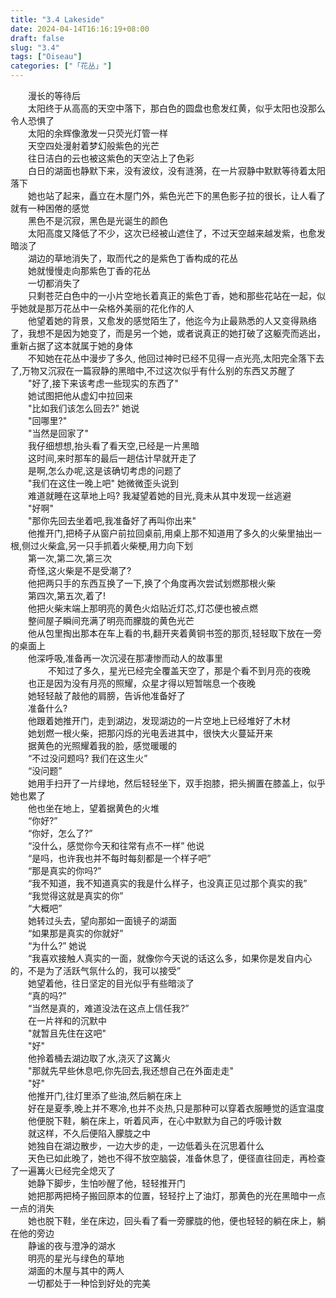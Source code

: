 ```yaml
---  
title: "3.4 Lakeside"  
date: 2024-04-14T16:16:19+08:00  
draft: false  
slug: "3.4"  
tags: ["Oiseau"]  
categories: ["「花丛」"]  
---  
```

　　漫长的等待后  
　　太阳终于从高高的天空中落下，那白色的圆盘也愈发红黄，似乎太阳也没那么令人恐惧了  
　　太阳的余辉像激发一只荧光灯管一样  
　　天空四处漫射着梦幻般紫色的光芒  
　　往日洁白的云也被这紫色的天空沾上了色彩  
　　白日的湖面也静默下来，没有波纹，没有涟漪，在一片寂静中默默等待着太阳落下  
　　她也站了起来，矗立在木屋门外，紫色光芒下的黑色影子拉的很长，让人看了就有一种困倦的感觉  
　　黑色不是沉寂，黑色是光诞生的颜色  
　　太阳高度又降低了不少，这次已经被山遮住了，不过天空越来越发紫，也愈发暗淡了  
　　湖边的草地消失了，取而代之的是紫色丁香构成的花丛  
　　她就慢慢走向那紫色丁香的花丛  
　　一切都消失了  
　　只剩苍茫白色中的一小片空地长着真正的紫色丁香，她和那些花站在一起，似乎她就是那万花丛中一朵格外美丽的花化作的人  
　　他望着她的背景，又愈发的感觉陌生了，他迄今为止最熟悉的人又变得熟络了，我想不是因为她变了，而是另一个她，或者说真正的她打破了这躯壳而逃出，重新占据了这本就属于她的身体  
　　不知她在花丛中漫步了多久, 他回过神时已经不见得一点光亮,太阳完全落下去了,万物又沉寂在一篇寂静的黑暗中,不过这次似乎有什么别的东西又苏醒了  
　　"好了,接下来该考虑一些现实的东西了"  
　　她试图把他从虚幻中拉回来  
　　"比如我们该怎么回去?" 她说  
　　"回哪里?"  
　　"当然是回家了"  
　　我仔细想想,抬头看了看天空,已经是一片黑暗  
　　这时间,来时那车的最后一趟估计早就开走了  
　　是啊,怎么办呢,这是该确切考虑的问题了  
　　"我们在这住一晚上吧" 她微微歪头说到  
　　难道就睡在这草地上吗? 我凝望着她的目光,竟未从其中发现一丝逃避  
　　"好啊"  
　　"那你先回去坐着吧,我准备好了再叫你出来"  
　　他推开门,把椅子从窗户前拉回桌前,用桌上那不知道用了多久的火柴里抽出一根,侧过火柴盒,另一只手抓着火柴梗,用力向下划  
　　第一次,第二次,第三次  
　　奇怪,这火柴是不是受潮了?  
　　他把两只手的东西互换了一下,换了个角度再次尝试划燃那根火柴  
　　第四次,第五次,着了!  
　　他把火柴末端上那明亮的黄色火焰贴近灯芯,灯芯便也被点燃  
　　整间屋子瞬间充满了明亮而朦胧的黄色光芒  
　　他从包里掏出那本在车上看的书,翻开夹着黄铜书签的那页,轻轻取下放在一旁的桌面上  
　　他深呼吸,准备再一次沉浸在那凄惨而动人的故事里  
　　
　　不知过了多久，星光已经完全覆盖天空了，那是个看不到月亮的夜晚  
　　也正是因为没有月亮的照耀，众星才得以短暂喘息一个夜晚  
　　她轻轻敲了敲他的肩膀，告诉他准备好了  
　　准备什么?  
　　他跟着她推开门，走到湖边，发现湖边的一片空地上已经堆好了木材  
　　她划燃一根火柴，把那闪烁的光电丢进其中，很快大火蔓延开来  
　　据黄色的光照耀着我的脸，感觉暖暖的  
　　“不过没问题吗? 我们在这生火”  
　　“没问题”  
　　她用手扫开了一片绿地，然后轻轻坐下，双手抱膝，把头搁置在膝盖上，似乎她也累了  
　　他也坐在地上，望着据黄色的火堆  
　　“你好?”  
　　“你好，怎么了?”  
　　“没什么，感觉你今天和往常有点不一样” 他说  
　　“是吗，也许我也并不每时每刻都是一个样子吧”  
　　“那是真实的你吗?”  
　　“我不知道，我不知道真实的我是什么样子，也没真正见过那个真实的我”  
　　“我觉得这就是真实的你”  
　　“大概吧”  
　　她转过头去，望向那如一面镜子的湖面  
　　“如果那是真实的你就好”  
　　“为什么?” 她说  
　　“我喜欢接触人真实的一面，就像你今天说的话这么多，如果你是发自内心的，不是为了活跃气氛什么的，我可以接受”  
　　她望着他，往日坚定的目光似乎有些暗淡了  
　　“真的吗?”  
　　“当然是真的，难道没法在这点上信任我?”  
　　在一片祥和的沉默中  
　　"就暂且先住在这吧"  
　　"好"  
　　他拎着桶去湖边取了水,浇灭了这篝火  
　　"那就先早些休息吧,你先回去,我还想自己在外面走走"  
　　"好"  
　　他推开门,往灯里添了些油,然后躺在床上  
　　好在是夏季,晚上并不寒冷,也并不炎热,只是那种可以穿着衣服睡觉的适宜温度  
　　他便脱下鞋，躺在床上，听着风声，在心中默默为自己的呼吸计数  
　　就这样，不久后便陷入朦胧之中  
　　她独自在湖边散步，一边大步的走，一边低着头在沉思着什么  
　　天色已如此晚了，她也不得不放空脑袋，准备休息了，便径直往回走，再检查了一遍篝火已经完全熄灭了  
　　她静下脚步，生怕吵醒了他，轻轻推开门  
　　她把那两把椅子搬回原本的位置，轻轻拧上了油灯，那黄色的光在黑暗中一点一点的消失  
　　她也脱下鞋，坐在床边，回头看了看一旁朦胧的他，便也轻轻的躺在床上，躺在他的旁边  
　　静谧的夜与澄净的湖水  
　　明亮的星光与绿色的草地  
　　湖面的木屋与其中的两人  
　　一切都处于一种恰到好处的完美  
　　
　　
　　
　　　　
　　
　　
　　
　　

